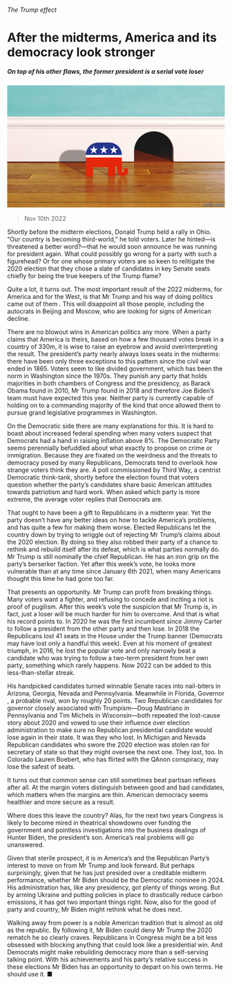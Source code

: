 ###### The Trump effect

# After the midterms, America and its democracy look stronger 

##### On top of his other flaws, the former president is a serial vote loser 

![image](images/20221112_LDD001.jpg) 

> Nov 10th 2022 


Shortly before the midterm elections, Donald Trump held a rally in Ohio. “Our country is becoming third-world,” he told voters. Later he hinted—is threatened a better word?—that he would soon announce he was running for president again. What could possibly go wrong for a party with such a figurehead? Or for one whose primary voters are so keen to relitigate the 2020 election that they chose a slate of candidates in key Senate seats chiefly for being the true keepers of the Trump flame? 

Quite a lot, it turns out. The most important result of the 2022 midterms, for America and for the West, is that Mr Trump and his way of doing politics came out of them . This will disappoint all those people, including the autocrats in Beijing and Moscow, who are looking for signs of American decline.

There are no blowout wins in American politics any more. When a party claims that America is theirs, based on how a few thousand votes break in a country of 330m, it is wise to raise an eyebrow and avoid overinterpreting the result. The president’s party nearly always loses seats in the midterms: there have been only three exceptions to this pattern since the civil war ended in 1865. Voters seem to like divided government, which has been the norm in Washington since the 1970s. They punish any party that holds majorities in both chambers of Congress and the presidency, as Barack Obama found in 2010, Mr Trump found in 2018 and therefore Joe Biden’s team must have expected this year. Neither party is currently capable of holding on to a commanding majority of the kind that once allowed them to pursue grand legislative programmes in Washington.

On the Democratic side there are many explanations for this. It is hard to boast about increased federal spending when many voters suspect that Democrats had a hand in raising inflation above 8%. The Democratic Party seems perennially befuddled about what exactly to propose on crime or immigration. Because they are fixated on the weirdness and the threats to democracy posed by many Republicans, Democrats tend to overlook how strange voters think they are. A poll commissioned by Third Way, a centrist Democratic think-tank, shortly before the election found that voters question whether the party’s candidates share basic American attitudes towards patriotism and hard work. When asked which party is more extreme, the average voter replies that Democrats are.

That ought to have been a gift to Republicans in a midterm year. Yet the party doesn’t have any better ideas on how to tackle America’s problems, and has quite a few for making them worse. Elected Republicans let the country down by trying to wriggle out of rejecting Mr Trump’s claims about the 2020 election. By doing so they also robbed their party of a chance to rethink and rebuild itself after its defeat, which is what parties normally do. Mr Trump is still nominally the chief Republican. He has an iron grip on the party’s berserker faction. Yet after this week’s vote, he looks more vulnerable than at any time since January 6th 2021, when many Americans thought this time he had gone too far. 

That presents an opportunity. Mr Trump can profit from breaking things. Many voters want a fighter, and refusing to concede and inciting a riot is proof of pugilism. After this week’s vote the suspicion that Mr Trump is, in fact, just a loser will be much harder for him to overcome. And that is what his record points to. In 2020 he was the first incumbent since Jimmy Carter to follow a president from the other party and then lose. In 2018 the Republicans lost 41 seats in the House under the Trump banner (Democrats may have lost only a handful this week). Even at his moment of greatest triumph, in 2016, he lost the popular vote and only narrowly beat a candidate who was trying to follow a two-term president from her own party, something which rarely happens. Now 2022 can be added to this less-than-stellar streak.

His handpicked candidates turned winnable Senate races into nail-biters in Arizona, Georgia, Nevada and Pennsylvania. Meanwhile in Florida, Governor , a probable rival, won by roughly 20 points. Two Republican candidates for governor closely associated with Trumpism—Doug Mastriano in Pennsylvania and Tim Michels in Wisconsin—both repeated the lost-cause story about 2020 and vowed to use their influence over election administration to make sure no Republican presidential candidate would lose again in their state. It was they who lost. In Michigan and Nevada Republican candidates who swore the 2020 election was stolen ran for secretary of state so that they might oversee the next one. They lost, too. In Colorado Lauren Boebert, who has flirted with the QAnon conspiracy, may lose the safest of seats. 

It turns out that common sense can still sometimes beat partisan reflexes after all. At the margin voters distinguish between good and bad candidates, which matters when the margins are thin. American democracy seems healthier and more secure as a result.

Where does this leave the country? Alas, for the next two years Congress is likely to become mired in theatrical showdowns over funding the government and pointless investigations into the business dealings of Hunter Biden, the president’s son. America’s real problems will go unanswered.

Given that sterile prospect, it is in America’s and the Republican Party’s interest to move on from Mr Trump and look forward. But perhaps surprisingly, given that he has just presided over a creditable midterm performance,  whether Mr Biden should be the Democratic nominee in 2024. His administration has, like any presidency, got plenty of things wrong. But by arming Ukraine and putting policies in place to drastically reduce carbon emissions, it has got two important things right. Now, also for the good of party and country, Mr Biden might rethink what he does next. 

Walking away from power is a noble American tradition that is almost as old as the republic. By following it, Mr Biden could deny Mr Trump the 2020 rematch he so clearly craves. Republicans in Congress might be a bit less obsessed with blocking anything that could look like a presidential win. And Democrats might make rebuilding democracy more than a self-serving talking point. With his achievements and his party’s relative success in these elections Mr Biden has an opportunity to depart on his own terms. He should use it. ■



